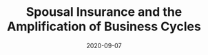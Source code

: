 ---
title: "Spousal Insurance and the Amplification of Business Cycles"

date: 2020-09-07

<!-- publishDate: 2020-09-18T14:37:16.459582Z -->

authors: ["Bence Bardóczy"]

publication_types: ["3"]

summary: "."

abstract: ""

featured: false

publication: "Job Market Paper, **draft coming soon**"

<!-- url_code: https://github.com/shade-econ/sequence-jacobian -->

slides: ""
image: ""
---